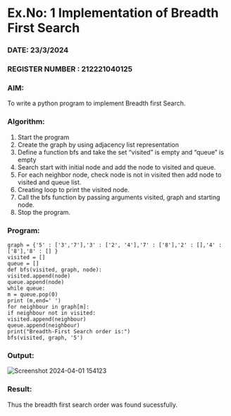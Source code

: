 # Ex.No: 1  Implementation of Breadth First Search 
### DATE: 23/3/2024                                                                      
### REGISTER NUMBER : 212221040125
### AIM: 
To write a python program to implement Breadth first Search. 
### Algorithm:
1. Start the program
2. Create the graph by using adjacency list representation
3. Define a function bfs and take the set “visited” is empty and “queue” is empty
4. Search start with initial node and add the node to visited and queue.
5. For each neighbor node, check node is not in visited then add node to visited and queue list.
6.  Creating loop to print the visited node.
7.   Call the bfs function by passing arguments visited, graph and starting node.
8.   Stop the program.
### Program:
```
graph = {'5' : ['3','7'],'3' : ['2', '4'],'7' : ['8'],'2' : [],'4' :
['8'],'8' : [] }
visited = []
queue = []
def bfs(visited, graph, node):
visited.append(node)
queue.append(node)
while queue:
m = queue.pop(0)
print (m,end=' ')
for neighbour in graph[m]:
if neighbour not in visited:
visited.append(neighbour)
queue.append(neighbour)
print("Breadth-First Search order is:")
bfs(visited, graph, '5')
```
### Output:
![Screenshot 2024-04-01 154123](https://github.com/DrUmaRaniV/AI_Lab_2023-24/assets/128135934/9688a0cc-4642-4465-bd4a-1575cd613b40)




### Result:
Thus the breadth first search order was found sucessfully.

